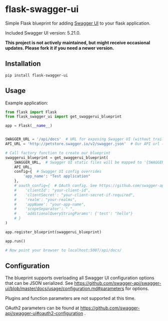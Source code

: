 # flask-swagger-ui

Simple Flask blueprint for adding [Swagger UI](https://github.com/swagger-api/swagger-ui) to your flask application.

Included Swagger UI version: 5.21.0.

**This project is not actively maintained, but might receive occasional updates. Please fork it if you need a newer version.**

## Installation

`pip install flask-swagger-ui`

## Usage

Example application:

```python
from flask import Flask
from flask_swagger_ui import get_swaggerui_blueprint

app = Flask(__name__)


SWAGGER_URL = '/api/docs'  # URL for exposing Swagger UI (without trailing '/')
API_URL = 'http://petstore.swagger.io/v2/swagger.json'  # Our API url (can of course be a local resource)

# Call factory function to create our blueprint
swaggerui_blueprint = get_swaggerui_blueprint(
    SWAGGER_URL,  # Swagger UI static files will be mapped to '{SWAGGER_URL}/dist/'
    API_URL,
    config={  # Swagger UI config overrides
        'app_name': "Test application"
    },
    # oauth_config={  # OAuth config. See https://github.com/swagger-api/swagger-ui#oauth2-configuration .
    #    'clientId': "your-client-id",
    #    'clientSecret': "your-client-secret-if-required",
    #    'realm': "your-realms",
    #    'appName': "your-app-name",
    #    'scopeSeparator': " ",
    #    'additionalQueryStringParams': {'test': "hello"}
    # }
)

app.register_blueprint(swaggerui_blueprint)

app.run()

# Now point your browser to localhost:5007/api/docs/

```

## Configuration

The blueprint supports overloading all Swagger UI configuration options that can be JSON serialized.
See https://github.com/swagger-api/swagger-ui/blob/master/docs/usage/configuration.md#parameters for options.

Plugins and function parameters are not supported at this time.

OAuth2 parameters can be found at https://github.com/swagger-api/swagger-ui#oauth2-configuration .
